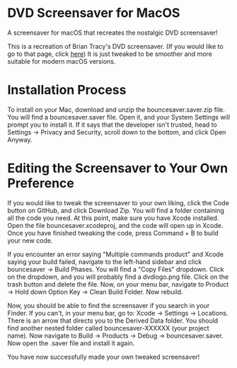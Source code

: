 # DVD Screensaver for MacOS

A screensaver for macOS that recreates the nostalgic DVD screensaver!

This is a recreation of Brian Tracy's DVD screensaver. (If you would like to go to that page, click [here](https://github.com/briantracy/DVDScreenSaver/tree/master)) It is just tweaked to be smoother and more suitable for modern macOS versions.

# Installation Process

To install on your Mac, download and unzip the bouncesaver.saver.zip file. You will find a bouncesaver.saver file. Open it, and your System Settings will prompt you to install it. If it says that the developer isn't trusted, head to Settings -> Privacy and Security, scroll down to the bottom, and click Open Anyway. 

# Editing the Screensaver to Your Own Preference

If you would like to tweak the screensaver to your own liking, click the Code button on GitHub, and click Download Zip. You will find a folder containing all the code you need. At this point, make sure you have Xcode installed. Open the file bouncesaver.xcodeproj, and the code will open up in Xcode. Once you have finished tweaking the code, press Command + B to build your new code.

If you encounter an error saying "Multiple commands product" and Xcode saying your build failed, navigate to the left-hand sidebar and click bouncesaver -> Build Phases. You will find a "Copy Files" dropdown. Click on the dropdown, and you will probably find a dvdlogo.png file. Click on the trash button and delete the file. Now, on your menu bar, navigate to Product -> Hold down Option Key -> Clean Build Folder. Now rebuild. 

Now, you should be able to find the screensaver if you search in your Finder. If you can't, in your menu bar, go to: Xcode -> Settings -> Locations. There is an arrow that directs you to the Derived Data folder. You should find another nested folder called bouncesaver-XXXXXX (your project name). Now navigate to Build -> Products -> Debug -> bouncesaver.saver. Now open the .saver file and install it again.

You have now successfully made your own tweaked screensaver!

